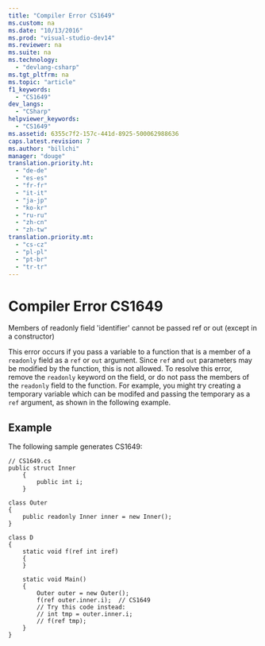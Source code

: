 ```yaml
---
title: "Compiler Error CS1649"
ms.custom: na
ms.date: "10/13/2016"
ms.prod: "visual-studio-dev14"
ms.reviewer: na
ms.suite: na
ms.technology: 
  - "devlang-csharp"
ms.tgt_pltfrm: na
ms.topic: "article"
f1_keywords: 
  - "CS1649"
dev_langs: 
  - "CSharp"
helpviewer_keywords: 
  - "CS1649"
ms.assetid: 6355c7f2-157c-441d-8925-500062988636
caps.latest.revision: 7
ms.author: "billchi"
manager: "douge"
translation.priority.ht: 
  - "de-de"
  - "es-es"
  - "fr-fr"
  - "it-it"
  - "ja-jp"
  - "ko-kr"
  - "ru-ru"
  - "zh-cn"
  - "zh-tw"
translation.priority.mt: 
  - "cs-cz"
  - "pl-pl"
  - "pt-br"
  - "tr-tr"
---
```

# Compiler Error CS1649
Members of readonly field 'identifier' cannot be passed ref or out (except in a constructor)  
  
 This error occurs if you pass a variable to a function that is a member of a `readonly` field as a `ref` or `out` argument. Since `ref` and `out` parameters may be modified by the function, this is not allowed. To resolve this error, remove the `readonly` keyword on the field, or do not pass the members of the `readonly` field to the function. For example, you might try creating a temporary variable which can be modifed and passing the temporary as a `ref` argument, as shown in the following example.  
  
## Example  
 The following sample generates CS1649:  
  
```  
// CS1649.cs  
public struct Inner  
    {  
        public int i;  
    }  
  
class Outer  
{  
    public readonly Inner inner = new Inner();  
}  
  
class D  
{  
    static void f(ref int iref)  
    {  
    }  
  
    static void Main()  
    {  
        Outer outer = new Outer();   
        f(ref outer.inner.i);  // CS1649  
        // Try this code instead:  
        // int tmp = outer.inner.i;  
        // f(ref tmp);  
    }  
}  
```